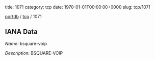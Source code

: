 title: 1071
category: tcp
date: 1970-01-01T00:00:00+0000
slug: tcp/1071

[portdb](/) / [tcp](/category/tcp.html) / 1071


## IANA Data

_Name:_ bsquare-voip

_Description:_ BSQUARE-VOIP

